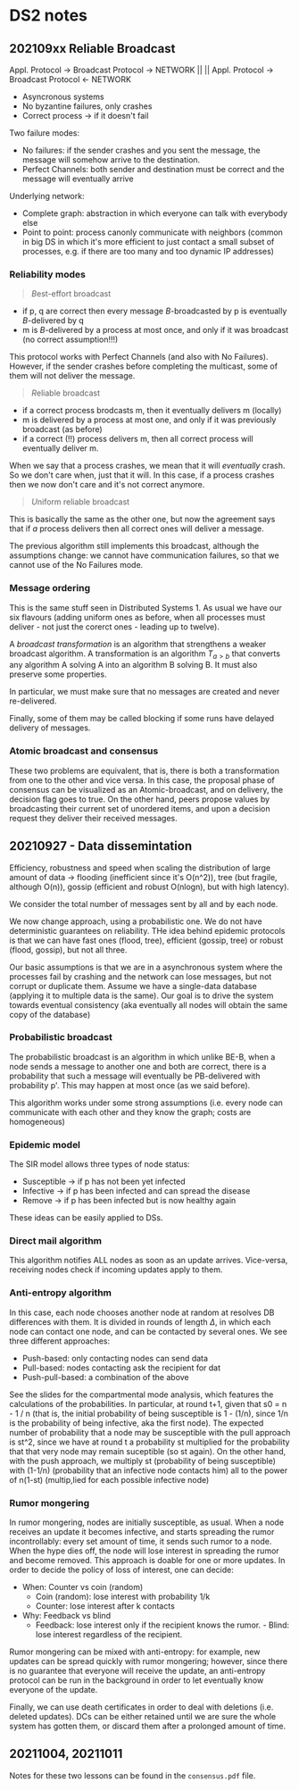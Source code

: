 
# DS2 notes
## 202109xx Reliable Broadcast

Appl. Protocol -> Broadcast Protocol -> NETWORK
                                         || ||
Appl. Protocol -> Broadcast Protocol <- NETWORK

- Asyncronous systems
- No byzantine failures, only crashes
- Correct process -> if it doesn't fail

Two failure modes:

- No failures: if the sender crashes and you sent the message, the message will somehow arrive to the destination.
- Perfect Channels: both sender and destination must be correct and the message will eventually arrive

Underlying network:

- Complete graph: abstraction in which everyone can talk with everybody else
- Point to point: process canonly communicate with neighbors (common in big DS in which it's more efficient to just contact a small subset of processes, e.g. if there are too many and too dynamic IP addresses)

### Reliability modes

> *B*est-effort broadcast

- if p, q are correct then every message *B*-broadcasted by p is eventually *B*-delivered by q
- m is *B*-delivered by a process at most once, and only if it was broadcast (no correct assumption!!!)

This protocol works with Perfect Channels (and also with No Failures). However, if the sender crashes before completing the multicast, some of them will not deliver the message.

> *R*eliable broadcast

- if a correct process brodcasts m, then it eventually delivers m (locally)
- m is delivered by a process at most one, and only if it was previously broadcast (as before)
- if a correct (!!) process delivers m, then all correct process will eventually deliver m.

When we say that a process crashes, we mean that it will _eventually_ crash. So we don't care when, just that it will. In this case, if a process crashes then we now don't care and it's not correct anymore.

> *U*niform reliable broadcast

This is basically the same as the other one, but now the agreement says that if _a_ process delivers then all correct ones will deliver a message.

The previous algorithm still implements this broadcast, although the assumptions change: we cannot have communication failures, so that we cannot use of the No Failures mode.

### Message ordering

This is the same stuff seen in Distributed Systems 1. As usual we have our six flavours (adding uniform ones as before, when all processes must deliver - not just the corerct ones - leading up to twelve).

A *broadcast transformation* is an algorithm that strengthens a weaker broadcast algorithm. A transformation is an algorithm $T_{a > b}$ that converts any algorithm A solving A into an algorithm B solving B. It must also preserve some properties.

In particular, we must make sure that no messages are created and never re-delivered.

Finally, some of them may be called blocking if some runs have delayed delivery of messages.

### Atomic broadcast and consensus

These two problems are equivalent, that is, there is both a transformation from one to the other and vice versa. In this case, the proposal phase of consensus can be visualized as an Atomic-broadcast, and on delivery, the decision flag goes to true. On the other hand, peers propose values by broadcasting their current set of unordered items, and upon a decision request they deliver their received messages.

## 20210927 - Data dissemintation

Efficiency, robustness and speed when scaling the distribution of large amount of data -> flooding (inefficient since it's O(n^2)), tree (but fragile, although O(n)), gossip (efficient and robust O(nlogn), but with high latency).

We consider the total number of messages sent by all and by each node.

We now change approach, using a probabilistic one. We do not have deterministic guarantees on reliability. THe idea behind epidemic protocols is that we can have fast ones (flood, tree), efficient (gossip, tree) or robust (flood, gossip), but not all three.

Our basic assumptions is that we are in a asynchronous system where the processes fail by crashing and the network can lose messages, but not corrupt or duplicate them. Assume we have a single-data database (applying it to multiple data is the same). Our goal is to drive the system towards eventual consistency (aka eventually all nodes will obtain the same copy of the database)

### Probabilistic broadcast

The probabilistic broadcast is an algorithm in which unlike BE-B, when a node sends a message to another one and both are correct, there is a probability that such a message will eventually be PB-delivered with probability p'. This may happen at most once (as we said before).

This algorithm works under some strong assumptions (i.e. every node can communicate with each other and they know the graph; costs are homogeneous)

### Epidemic model

The SIR model allows three types of node status:

- Susceptible -> if p has not been yet infected
- Infective -> if p has been infected and can spread the disease
- Remove -> if p has been infected but is now healthy again

These ideas can be easily applied to DSs.

### Direct mail algorithm

This algorithm notifies ALL nodes as soon as an update arrives. Vice-versa, receiving nodes check if incoming updates apply to them.

### Anti-entropy algorithm

In this case, each node chooses another node at random at resolves DB differences with them. It is divided in rounds of length $\Delta$, in which each node can contact one node, and can be contacted by several ones. We see three different approaches:

- Push-based: only contacting nodes can send data
- Pull-based: nodes contacting ask the recipient for dat
- Push-pull-based: a combination of the above

See the slides for the compartmental mode analysis, which features the calculations of the probabilities. In particular, at round t+1, given that s0 = n - 1 / n (that is, the initial probability of being susceptible is 1 - (1/n), since 1/n is the probability of being infective, aka the first node). The expected number of probability that a node may be susceptible with the pull approach is st^2, since we have at round t a probability st multiplied for the probability that that very node may remain suceptible (so st again). On the other hand, with the push approach, we multiply st (probability of being susceptible) with (1-1/n) (probability that an infective node contacts him) all to the power of n(1-st) (multip,lied for each possible infective node)

### Rumor mongering 

In rumor mongering, nodes are initially susceptible, as usual. When a node receives an update it becomes infective, and starts spreading the rumor incontrollably: every set amount of time, it sends such rumor to a node. When the hype dies off, the node will lose interest in spreading the rumor and become removed. This approach is doable for one or more updates. In order to decide the policy of loss of interest, one can decide:

- When: Counter vs coin (random)
  - Coin (random): lose interest with probability 1/k
  - Counter: lose interest after k contacts
- Why: Feedback vs blind
  - Feedback: lose interest only if the recipient knows the rumor.   - Blind: lose interest regardless of the recipient.

Rumor mongering can be mixed with anti-entropy: for example, new updates can be spread quickly with rumor mongering; however, since there is no guarantee that everyone will receive the update, an anti-entropy protocol can be run in the background in order to let eventually know everyone of the update.

Finally, we can use death certificates in order to deal with deletions (i.e. deleted updates). DCs can be either retained until we are sure the whole system has gotten them, or discard them after a prolonged amount of time.

## 20211004, 20211011

Notes for these two lessons can be found in the `consensus.pdf` file.